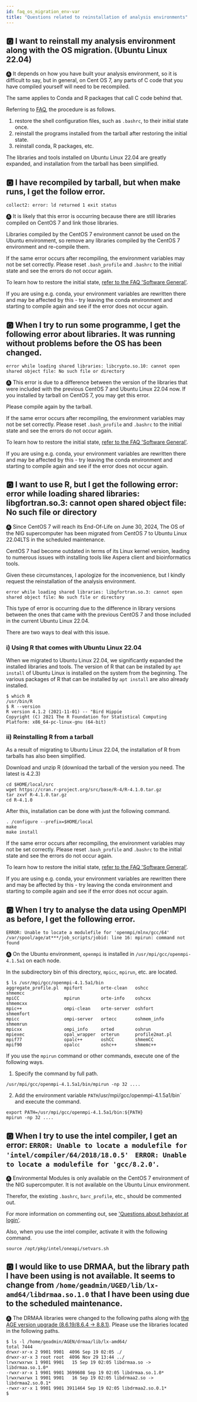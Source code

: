 ```yaml
---
id: faq_os_migration_env-var
title: "Questions related to reinstallation of analysis environments"
---
```



## &#x1F180; I want to reinstall my analysis environment along with the OS migration. (Ubuntu Linux 22.04)

&#x1F150; It depends on how you have built your analysis environment, so it is difficult to say, but in general, on Cent OS 7, any parts of C code that you have compiled yourself will need to be recompiled.

The same applies to Conda and R packages that call C code behind that.

Referring to [<u>FAQ</u>](/faq/faq_software/#ubuntu-initialization), the procedure is as follows.
1. restore the shell configuration files, such as `.bashrc`, to their initial state once.
2. reinstall the programs installed from the tarball after restoring the initial state.
3. reinstall conda, R packages, etc.

The libraries and tools installed on Ubuntu Linux 22.04 are greatly expanded, and installation from the tarball has been simplified.


## &#x1F180; I have recompiled by tarball, but when make runs, I get the follow error.
```
collect2: error: ld returned 1 exit status
```

&#x1F150; It is likely that this error is occurring because there are still libraries compiled on CentOS 7 and link those libraries.

Libraries compiled by the CentOS 7 environment cannot be used on the Ubuntu environment, so remove any libraries compiled by the CentOS 7 environment and re-compile them.

If the same error occurs after recompiling, the environment variables may not be set correctly. Please reset `.bash_profile` and `.bashrc` to the initial state and see the errors do not occur again.

To learn how to restore the initial state, [<u>refer to the FAQ 'Software General'</u>](/faq/faq_software#%F0%9F%86%80-i-want-to-restore-my-computer-environment-to-its-initial-state-ubuntu-linux-2204).

If you are using e.g. conda, your environment variables are rewritten there and may be affected by this - try leaving the conda environment and starting to compile again and see if the error does not occur again.


## &#x1F180; When I try to run some programme, I get the following error about libraries. It was running without problems before the OS has been changed.
```
error while loading shared libraries: libcrypto.so.10: cannot open shared object file: No such file or directory
```

&#x1F150; This error is due to a difference between the version of the libraries that were included with the previous CentOS 7 and Ubuntu Linux 22.04 now. If you installed by tarball on CentOS 7, you may get this error.

Please compile again by the tarball.

If the same error occurs after recompiling, the environment variables may not be set correctly. Please reset `.bash_profile` and `.bashrc` to the initial state and see the errors do not occur again.

To learn how to restore the initial state, [<u>refer to the FAQ 'Software General'</u>](/faq/faq_software#%F0%9F%86%80-i-want-to-restore-my-computer-environment-to-its-initial-state-ubuntu-linux-2204).

If you are using e.g. conda, your environment variables are rewritten there and may be affected by this - try leaving the conda environment and starting to compile again and see if the error does not occur again.


## &#x1F180; I want to use R, but I get the following error: error while loading shared libraries: libgfortran.so.3: cannot open shared object file: No such file or directory

&#x1F150; Since CentOS 7 will reach its End-Of-Life on June 30, 2024, The OS of the NIG supercomputer has been migrated from CentOS 7 to Ubuntu Linux 22.04LTS in the scheduled maintenance.

CentOS 7 had become outdated in terms of its Linux kernel version, leading to numerous issues with installing tools like Aspera client and bioinformatics tools.

Given these circumstances, I apologize for the inconvenience, but I kindly request the reinstallation of the analysis environment.

```
error while loading shared libraries: libgfortran.so.3: cannot open shared object file: No such file or directory
```

This type of error is occurring due to the difference in library versions between the ones that came with the previous CentOS 7 and those included in the current Ubuntu Linux 22.04.

There are two ways to deal with this issue.

### i) Using R that comes with Ubuntu Linux 22.04

When we migrated to Ubuntu Linux 22.04, we significantly expanded the installed libraries and tools. The version of R that can be installed by `apt install` of Ubuntu Linux is installed on the system from the beginning. The various packages of R that can be installed by `apt install` are also already installed.

```
$ which R
/usr/bin/R
$ R --version
R version 4.1.2 (2021-11-01) -- "Bird Hippie
Copyright (C) 2021 The R Foundation for Statistical Computing
Platform: x86_64-pc-linux-gnu (64-bit)
```

### ii) Reinstalling R from a tarball

As a result of migrating to Ubuntu Linux 22.04, the installation of R from tarballs has also been simplified.

Download and unzip R (download the tarball of the version you need. The latest is 4.2.3)

```
cd $HOME/local/src
wget https://cran.r-project.org/src/base/R-4/R-4.1.0.tar.gz
tar zxvf R-4.1.0.tar.gz
cd R-4.1.0
```

After this, installation can be done with just the following command.

```
. /configure --prefix=$HOME/local
make
make install
```

If the same error occurs after recompiling, the environment variables may not be set correctly. Please reset `.bash_profile` and `.bashrc` to the initial state and see the errors do not occur again.

To learn how to restore the initial state, [<u>refer to the FAQ 'Software General'</u>](/faq/faq_software#%F0%9F%86%80-i-want-to-restore-my-computer-environment-to-its-initial-state-ubuntu-linux-2204).

If you are using e.g. conda, your environment variables are rewritten there and may be affected by this - try leaving the conda environment and starting to compile again and see if the error does not occur again.


## &#x1F180; When I try to analyse the data using OpenMPI as before, I get the following error.
```
ERROR: Unable to locate a modulefile for 'openmpi/mlnx/gcc/64'
/var/spool/age/at***/job_scripts/jobid: line 16: mpirun: command not found
```


&#x1F150; On the Ubuntu environment, `openmpi` is installed in `/usr/mpi/gcc/openmpi-4.1.5a1` on each node.

In the subdirectory bin of this directory, `mpicc`, `mpirun`, etc. are located.

```
$ ls /usr/mpi/gcc/openmpi-4.1.5a1/bin
aggregate_profile.pl  mpifort       orte-clean   oshcc           shmemcc
mpiCC                 mpirun        orte-info    oshcxx          shmemcxx
mpic++                ompi-clean    orte-server  oshfort         shmemfort
mpicc                 ompi-server   ortecc       oshmem_info     shmemrun
mpicxx                ompi_info     orted        oshrun
mpiexec               opal_wrapper  orterun      profile2mat.pl
mpif77                opalc++       oshCC        shmemCC
mpif90                opalcc        oshc++       shmemc++
```

If you use the `mpirun` command or other commands, execute one of the following ways.

1. Specify the command by full path.

```
/usr/mpi/gcc/openmpi-4.1.5a1/bin/mpirun -np 32 ....
```

2. Add the environment variable `PATH`/usr/mpi/gcc/openmpi-4.1.5a1/bin` and execute the command.

```
export PATH=/usr/mpi/gcc/openmpi-4.1.5a1/bin:${PATH}
mpirun -np 32 ....
```


## &#x1F180; When I try to use the intel compiler, I get an error: `ERROR: Unable to locate a modulefile for 'intel/compiler/64/2018/18.0.5'　ERROR: Unable to locate a modulefile for 'gcc/8.2.0'`.

&#x1F150; Environmental Modules is only available on the CentOS 7 environment of the NIG supercomputer. It is not available on the Ubuntu Linux environment.

Therefor, the existing `.bashrc`, `barc_profile`, etc., should be commented out.

For more information on commenting out, see ['Questions about behavior at login'](/faq/faq_os_migration_login/#module_load).

Also, when you use the intel compiler, activate it with the following command.

```
source /opt/pkg/intel/oneapi/setvars.sh
```

## &#x1F180; I would like to use DRMAA, but the library path I have been using is not available. It seems to change from `/home/geadmin/UGED/lib/lx-amd64/libdrmaa.so.1.0` that I have been using due to the scheduled maintenance.

&#x1F150;  The DRMAA libraries were changed to the following paths along with [the AGE version upgrade (8.6.19/8.6.4 → 8.8.1)](/en/blog/2023-11-24-scheduled-maintenance/#software-version-upgrade-details).
Please use the libraries located in the following paths.

```
$ ls -l /home/geadmin/AGEN/drmaa/lib/lx-amd64/
total 7444
drwxr-xr-x 2 9901 9901  4096 Sep 19 02:05 ./
drwxr-xr-x 3 root root  4096 Nov 29 13:44 ../
lrwxrwxrwx 1 9901 9901   15 Sep 19 02:05 libdrmaa.so -> libdrmaa.so.1.0*
-rwxr-xr-x 1 9901 9901 3699608 Sep 19 02:05 libdrmaa.so.1.0*
lrwxrwxrwx 1 9901 9901   16 Sep 19 02:05 libdrmaa2.so -> libdrmaa2.so.0.1*
-rwxr-xr-x 1 9901 9901 3911464 Sep 19 02:05 libdrmaa2.so.0.1*
$
```

